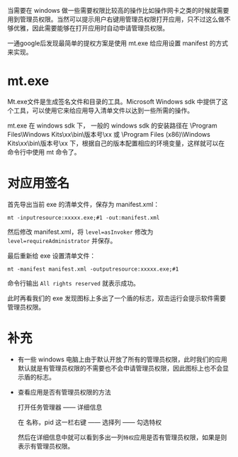 当需要在 windows 做一些需要权限比较高的操作比如操作网卡之类的时候就需要用到管理员权限。当然可以提示用户右键用管理员权限打开应用，只不过这么做不够优雅，因此需要能够在打开应用时自动申请管理员权限。

一通google后发现最简单的提权方案是使用 mt.exe 给应用设置 manifest 的方式来实现。

# mt.exe

Mt.exe文件是生成签名文件和目录的工具。Microsoft Windows sdk 中提供了这个工具，可以使用它来给应用导入清单文件以达到一些所需的操作。

mt.exe 在 windows sdk 下， 一般的 windows sdk 的安装路径在 \Program Files\Windows Kits\xx\bin\版本号\xx 或 \Program Files (x86)\Windows Kits\xx\bin\版本号\xx 下，根据自己的版本配置相应的环境变量，这样就可以在命令行中使用 mt 命令了。

# 对应用签名

首先导出当前 exe 的清单文件，保存为 manifest.xml：

    mt -inputresource:xxxxx.exe;#1 -out:manifest.xml

然后修改 manifest.xml，将 `level=asInvoker` 修改为 `level=requireAdministrator` 并保存。

最后重新给 exe 设置清单文件：

    mt -manifest manifest.xml -outputresource:xxxxx.exe;#1

命令行输出 `All rights reserved` 就表示成功。

此时再看我们的 exe 发现图标上多出了一个盾的标志，双击运行会提示软件需要管理员权限。

# 补充

- 有一些 windows 电脑上由于默认开放了所有的管理员权限，此时我们的应用默认就是有管理员权限的不需要也不会申请管理员权限，因此图标上也不会显示盾的标志。

- 查看应用是否有管理员权限的方法

    打开任务管理器 —— 详细信息

    在 名称，pid 这一栏右键 —— 选择列 —— 勾选特权

    然后在详细信息中就可以看到多出一列`特权`应用是否有管理员权限，如果是则表示有管理员权限。